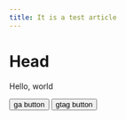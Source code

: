 ```yaml
---
title: It is a test article
---
```


<h1>Head</h1>
<p>Hello, world</p>


<!-- Global site tag (gtag.js) - Google Analytics -->
<script async src="https://www.googletagmanager.com/gtag/js?id=UA-109909640-1"></script>
<script>
  window.dataLayer = window.dataLayer || [];
  function gtag(){dataLayer.push(arguments);}
  gtag('js', new Date());

  gtag('config', 'UA-109909640-1');
</script>

<!-- Google Analytics -->
<script>
(function(i,s,o,g,r,a,m){i['GoogleAnalyticsObject']=r;i[r]=i[r]||function(){
(i[r].q=i[r].q||[]).push(arguments)},i[r].l=1*new Date();a=s.createElement(o),
m=s.getElementsByTagName(o)[0];a.async=1;a.src=g;m.parentNode.insertBefore(a,m)
})(window,document,'script','https://www.google-analytics.com/analytics.js','ga');
</script>
<!-- End Google Analytics -->

<script>
function f() {
    ga('create', 'UA-109909640-1', 'auto');
    ga('send', 'event', 'video', 'play', 'label_x');
}

function g() {
    gtag('event', 'login', {
        'event_category' : 'access',
        'event_label' : 'Google',
    });
}
</script>
<button type="button" onclick="f()">ga  button </button>
<button type="button" onclick="g()">gtag button </button>
